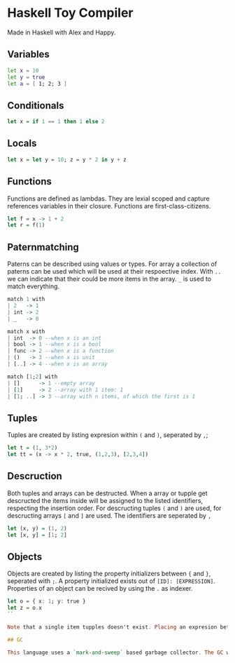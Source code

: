 # Haskell Toy Compiler

Made in Haskell with Alex and Happy.

## Variables

```sh
let x = 10
let y = true
let a = [ 1; 2; 3 ]
```

## Conditionals

```hs
let x = if 1 == 1 then 1 else 2
```

## Locals

```hs
let x = let y = 10; z = y * 2 in y + z
```

## Functions

Functions are defined as lambdas. They are lexial scoped and capture references variables in their closure.
Functions are first-class-citizens.

```hs
let f = x -> 1 + 2
let r = f(1)
```

## Paternmatching

Paterns can be described using values or types. For array a collection of paterns can be used which will be used at their respoective index. With `..` we can indicate that their could be more items in the array. `_` is used to match everything.

```hs
match 1 with
| 2   -> 1
| int -> 2
| _   -> 0

match x with
| int  -> 0 --when x is an int
| bool -> 1 --when x is a bool
| func -> 2 --when x is a function
| ()   -> 3 --when x is unit
| [..] -> 4 --when x is an array

match [1;2] with
| []      -> 1 --empty array
| [1]     -> 2 --array with 1 item: 1
| [1; ..] -> 3 --array with n items, of which the first is 1
```

## Tuples

Tuples are created by listing expresion within `(` and `)`, seperated by `,`;

```hs
let t = (1, 3*2)
let tt = (x -> x * 2, true, (1,2,3), [2,3,4])
```

## Descruction

Both tuples and arrays can be destructed. When a array or tupple get descructed the items inside will be assigned to the listed identifiers, respecting the insertion order. For descructing tuples `(` and `)` are used, for descructing arrays `[` and `]` are used. The identifiers are seperated by `,`

```hs
let (x, y) = (1, 2)
let [x, y] = [1; 2]
```

## Objects

Objects are created by listing the property initializers between `{` and `}`, seperated with `;`. A property initialized exists out of `[ID]: [EXPRESSION]`. Properties of an object can be recived by using the `.` as indexer. 

```hs
let o = { x: 1; y: true }
let z = o.x
``

Note that a single item tupples doesn't exist. Placing an expresion between parentheses will create a nested expresion and not a tuple.

## GC

This language uses a `mark-and-sweep` based garbage collector. The GC will build a Set of heap adreses that are still reachable from the stack (both direct and indirect). All the heap entries that are not in this Set will be removed. GC calls are blocking.
